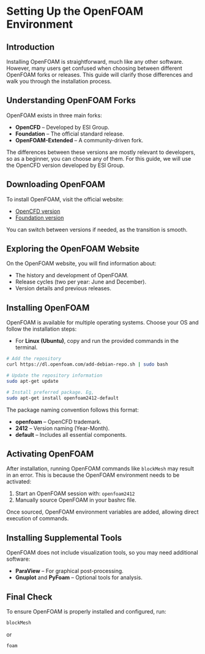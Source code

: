 # Setting Up the OpenFOAM Environment

## Introduction

Installing OpenFOAM is straightforward, much like any other software. However, many users get confused when choosing between different OpenFOAM forks or releases. This guide will clarify those differences and walk you through the installation process.

## Understanding OpenFOAM Forks

OpenFOAM exists in three main forks:

- **OpenCFD** – Developed by ESI Group.
- **Foundation** – The official standard release.
- **OpenFOAM-Extended** – A community-driven fork.

The differences between these versions are mostly relevant to developers, so as a beginner, you can choose any of them. For this guide, we will use the OpenCFD version developed by ESI Group.

## Downloading OpenFOAM

To install OpenFOAM, visit the official website:

- [OpenCFD version](https://www.openfoam.com)
- [Foundation version](https://www.openfoam.org)

You can switch between versions if needed, as the transition is smooth.

## Exploring the OpenFOAM Website

On the OpenFOAM website, you will find information about:

- The history and development of OpenFOAM.
- Release cycles (two per year: June and December).
- Version details and previous releases.

## Installing OpenFOAM

OpenFOAM is available for multiple operating systems. Choose your OS and follow the installation steps:

- For **Linux (Ubuntu)**, copy and run the provided commands in the terminal.

```bash
# Add the repository
curl https://dl.openfoam.com/add-debian-repo.sh | sudo bash

# Update the repository information
sudo apt-get update

# Install preferred package. Eg,
sudo apt-get install openfoam2412-default
```

The package naming convention follows this format:

- **openfoam** – OpenCFD trademark.
- **2412** – Version naming (Year-Month).
- **default** – Includes all essential components.

## Activating OpenFOAM

After installation, running OpenFOAM commands like `blockMesh` may result in an error. This is because the OpenFOAM environment needs to be activated:

1. Start an OpenFOAM session with: `openfoam2412`
2. Manually source OpenFOAM in your bashrc file.

Once sourced, OpenFOAM environment variables are added, allowing direct execution of commands.

## Installing Supplemental Tools

OpenFOAM does not include visualization tools, so you may need additional software:

- **ParaView** – For graphical post-processing.
- **Gnuplot** and **PyFoam** – Optional tools for analysis.

## Final Check

To ensure OpenFOAM is properly installed and configured, run:

```bash
blockMesh
```
or
```bash
foam
